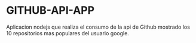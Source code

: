 # GITHUB-API-APP
Aplicacion nodejs que realiza el consumo de la api de Github mostrado los 10 repositorios mas populares del usuario google.
